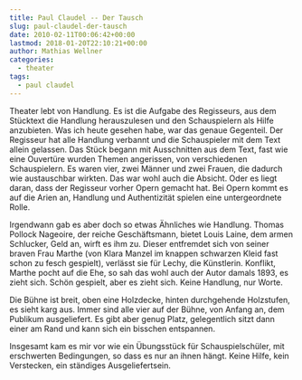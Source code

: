```yaml
---
title: Paul Claudel -- Der Tausch
slug: paul-claudel-der-tausch
date: 2010-02-11T00:06:42+00:00
lastmod: 2018-01-20T22:10:21+00:00
author: Mathias Wellner
categories:
  - theater
tags:
  - paul claudel
---
```

Theater lebt von Handlung. Es ist die Aufgabe des Regisseurs, aus dem Stücktext die Handlung herauszulesen und den Schauspielern als Hilfe anzubieten. Was ich heute gesehen habe, war das genaue Gegenteil. Der Regisseur hat alle Handlung verbannt und die Schauspieler mit dem Text allein gelassen. Das Stück begann mit Ausschnitten aus dem Text, fast wie eine Ouvertüre wurden Themen angerissen, von verschiedenen Schauspielern. Es waren vier, zwei Männer und zwei Frauen, die dadurch wie austauschbar wirkten. Das war wohl auch die Absicht. Oder es liegt daran, dass der Regisseur vorher Opern gemacht hat. Bei Opern kommt es auf die Arien an, Handlung und Authentizität spielen eine untergeordnete Rolle. 

Irgendwann gab es aber doch so etwas Ähnliches wie Handlung. Thomas Pollock Nageoire, der reiche Geschäftsmann, bietet Louis Laine, dem armen Schlucker, Geld an, wirft es ihm zu. Dieser entfremdet sich von seiner braven Frau Marthe (von Klara Manzel im knappen schwarzen Kleid fast schon zu fesch gespielt), verlässt sie für Lechy, die Künstlerin. Konflikt, Marthe pocht auf die Ehe, so sah das wohl auch der Autor damals 1893, es zieht sich. Schön gespielt, aber es zieht sich. Keine Handlung, nur Worte. 

Die Bühne ist breit, oben eine Holzdecke, hinten durchgehende Holzstufen, es sieht karg aus. Immer sind alle vier auf der Bühne, von Anfang an, dem Publikum ausgeliefert. Es gibt aber genug Platz, gelegentlich sitzt dann einer am Rand und kann sich ein bisschen entspannen. 

Insgesamt kam es mir vor wie ein Übungsstück für Schauspielschüler, mit erschwerten Bedingungen, so dass es nur an ihnen hängt. Keine Hilfe, kein Verstecken, ein ständiges Ausgeliefertsein.